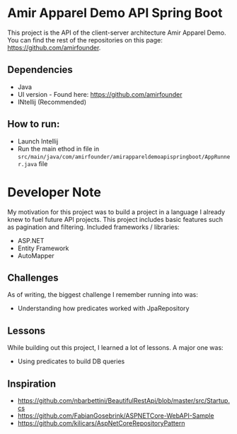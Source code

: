 # Amir Apparel Demo API Spring Boot

This project is the API of the client-server architecture Amir Apparel Demo. You can find the rest of the repositories on this page: https://github.com/amirfounder.

## Dependencies

- Java
- UI version - Found here: https://github.com/amirfounder
- INtellij (Recommended)

## How to run:

- Launch Intellij
- Run the main ethod in file in `src/main/java/com/amirfounder/amirappareldemoapispringboot/AppRunner.java` file

# Developer Note

My motivation for this project was to build a project in a language I already knew to fuel future API projects.
This project includes basic features such as pagination and filtering. Included frameworks / libraries:

- ASP.NET
- Entity Framework
- AutoMapper

## Challenges

As of writing, the biggest challenge I remember running into was:

- Understanding how predicates worked with JpaRepository

## Lessons

While building out this project, I learned a lot of lessons. A major one was:

- Using predicates to build DB queries

## Inspiration

- https://github.com/nbarbettini/BeautifulRestApi/blob/master/src/Startup.cs
- https://github.com/FabianGosebrink/ASPNETCore-WebAPI-Sample
- https://github.com/kilicars/AspNetCoreRepositoryPattern
